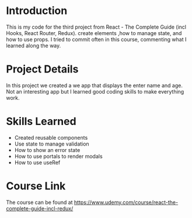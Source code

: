 # Introduction
This is my code for the third project from React - The Complete Guide (incl Hooks, React Router, Redux). create elements ,how to manage state, and how to use props. I tried to commit often in this course, commenting what I learned along the way.

# Project Details
In this project we created a we app that displays the enter name and age. Not an interesting app but I learned good coding skills to make everything work.

# Skills Learned
- Created reusable components
- Use state to manage validation
- How to show an error state
- How to use portals to render modals
- How to use useRef

# Course Link
The course can be found at https://www.udemy.com/course/react-the-complete-guide-incl-redux/
